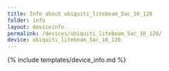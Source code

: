 ```yaml
---
title: Info about ubiquiti_litebeam_5ac_16_120
folder: info
layout: deviceinfo
permalink: /devices/ubiquiti_litebeam_5ac_16_120/
device: ubiquiti_litebeam_5ac_16_120
---
```

{% include templates/device_info.md %}
